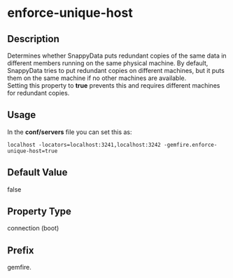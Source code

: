 # enforce-unique-host

## Description

Determines whether SnappyData puts redundant copies of the same data in different members running on the same physical machine. By default, SnappyData tries to put redundant copies on different machines, but it puts them on the same machine if no other machines are available. </br>
Setting this property to **true** prevents this and requires different machines for redundant copies.

## Usage

In the **conf/servers** file you can set this as:
```
localhost -locators=localhost:3241,localhost:3242 -gemfire.enforce-unique-host=true
```

## Default Value

false

## Property Type

connection (boot)

## Prefix

gemfire.

